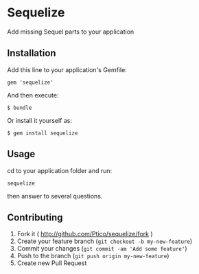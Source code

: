 # Sequelize

Add missing Sequel parts to your application

## Installation

Add this line to your application's Gemfile:

    gem 'sequelize'

And then execute:

    $ bundle

Or install it yourself as:

    $ gem install sequelize

## Usage

cd to your application folder and run:

```
sequelize
```

then answer to several questions.

## Contributing

1. Fork it ( http://github.com/Ptico/sequelize/fork )
2. Create your feature branch (`git checkout -b my-new-feature`)
3. Commit your changes (`git commit -am 'Add some feature'`)
4. Push to the branch (`git push origin my-new-feature`)
5. Create new Pull Request
